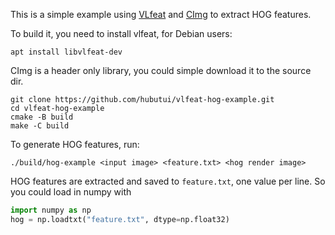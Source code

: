 This is a simple example using [VLfeat](vlfeat.org) and [CImg](http://cimg.eu/) to extract HOG features.

To build it, you need to install vlfeat, for Debian users:
```shell
apt install libvlfeat-dev
```
CImg is a header only library, you could simple download it to the source dir.

```shell
git clone https://github.com/hubutui/vlfeat-hog-example.git
cd vlfeat-hog-example
cmake -B build
make -C build
```

To generate HOG features, run:
```shell
./build/hog-example <input image> <feature.txt> <hog render image>
```
HOG features are extracted and saved to `feature.txt`, one value per line. So you could load in numpy with
```python
import numpy as np
hog = np.loadtxt("feature.txt", dtype=np.float32)
```